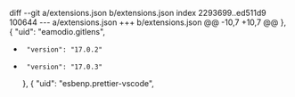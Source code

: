 diff --git a/extensions.json b/extensions.json
index 2293699..ed511d9 100644
--- a/extensions.json
+++ b/extensions.json
@@ -10,7 +10,7 @@
     },
     {
       "uid": "eamodio.gitlens",
-      "version": "17.0.2"
+      "version": "17.0.3"
     },
     {
       "uid": "esbenp.prettier-vscode",
